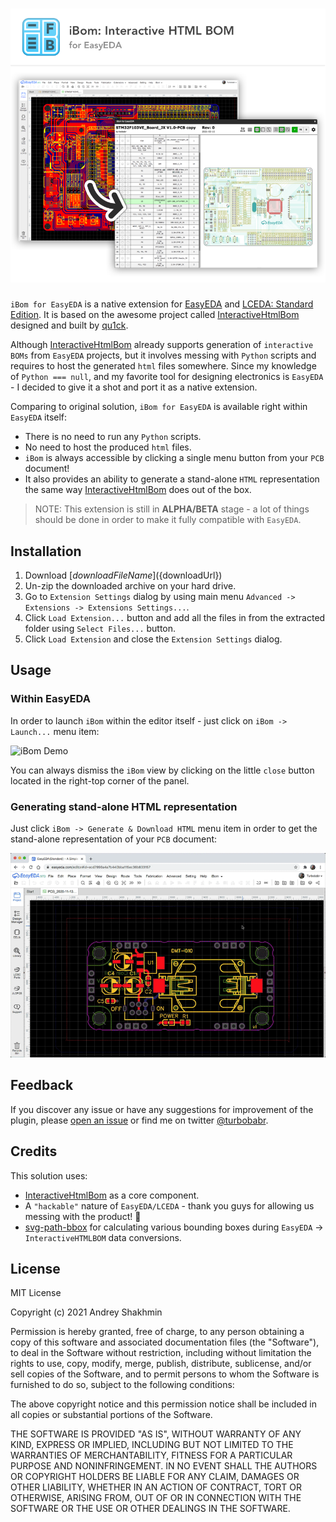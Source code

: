 ![Hero](docs/ibom-github-hero.png?raw=true "Logo")
===========

`iBom for EasyEDA` is a native extension for [EasyEDA](https://easyeda.com/) and [LCEDA: Standard Edition](https://lceda.cn/standard). It is based on the awesome project called [InteractiveHtmlBom](https://github.com/openscopeproject/InteractiveHtmlBom) designed and built by [qu1ck](https://github.com/qu1ck).

Although [InteractiveHtmlBom](https://github.com/openscopeproject/InteractiveHtmlBom) already supports generation of `interactive BOMs` from `EasyEDA` projects, but it involves messing with `Python` scripts and requires to host the generated `html` files somewhere. Since my knowledge of `Python === null`, and my favorite tool for designing electronics is `EasyEDA` - I decided to give it a shot and port it as a native extension. 

Comparing to original solution, `iBom for EasyEDA` is available right within `EasyEDA` itself:
- There is no need to run any `Python` scripts.
- No need to host the produced `html` files.
- `iBom` is always accessible by clicking a single menu button from your `PCB` document!
- It also provides an ability to generate a stand-alone `HTML` representation the same way [InteractiveHtmlBom](https://github.com/openscopeproject/InteractiveHtmlBom) does out of the box.

> NOTE: This extension is still in **ALPHA/BETA** stage - a lot of things should be done in order to make it fully compatible with `EasyEDA`. 

## Installation

1. Download [${downloadFileName}](${downloadUrl})
2. Un-zip the downloaded archive on your hard drive.
3. Go to `Extension Settings` dialog by using main menu `Advanced -> Extensions -> Extensions Settings...`.
4. Click `Load Extension...` button and add all the files in from the extracted folder using `Select Files...` button. 
5. Click `Load Extension` and close the `Extension Settings` dialog.

## Usage

### Within EasyEDA

In order to launch `iBom` within the editor itself - just click on `iBom -> Launch...` menu item:

![iBom Demo](docs/ibom-demo.gif?raw=true "Demo")

You can always dismiss  the `iBom` view by clicking on the little `close` button located in the right-top corner of the panel.

### Generating stand-alone HTML representation

Just click `iBom -> Generate & Download HTML` menu item in order to get the stand-alone representation of your `PCB` document:

![iBom Demo](docs/ibom-stand-alone-generation.gif?raw=true "Demo")

## Feedback

If you discover  any issue or have any suggestions for improvement of the plugin, please [open an issue](${issuesUrl}) or find me on twitter [@turbobabr](http://twitter.com/turbobabr).

## Credits 

This solution uses:
- [InteractiveHtmlBom](https://github.com/openscopeproject/InteractiveHtmlBom) as a core component. 
- A `"hackable"` nature of `EasyEDA/LCEDA` - thank you guys for allowing us messing with the product! 👏
- [svg-path-bbox](https://github.com/mondeja/svg-path-bbox) for calculating various bounding boxes during `EasyEDA` -> `InteractiveHTMLBOM` data conversions.


## License

MIT License

Copyright (c) 2021 Andrey Shakhmin

Permission is hereby granted, free of charge, to any person obtaining a copy
of this software and associated documentation files (the "Software"), to deal
in the Software without restriction, including without limitation the rights
to use, copy, modify, merge, publish, distribute, sublicense, and/or sell
copies of the Software, and to permit persons to whom the Software is
furnished to do so, subject to the following conditions:

The above copyright notice and this permission notice shall be included in all
copies or substantial portions of the Software.

THE SOFTWARE IS PROVIDED "AS IS", WITHOUT WARRANTY OF ANY KIND, EXPRESS OR
IMPLIED, INCLUDING BUT NOT LIMITED TO THE WARRANTIES OF MERCHANTABILITY,
FITNESS FOR A PARTICULAR PURPOSE AND NONINFRINGEMENT. IN NO EVENT SHALL THE
AUTHORS OR COPYRIGHT HOLDERS BE LIABLE FOR ANY CLAIM, DAMAGES OR OTHER
LIABILITY, WHETHER IN AN ACTION OF CONTRACT, TORT OR OTHERWISE, ARISING FROM,
OUT OF OR IN CONNECTION WITH THE SOFTWARE OR THE USE OR OTHER DEALINGS IN THE
SOFTWARE.
